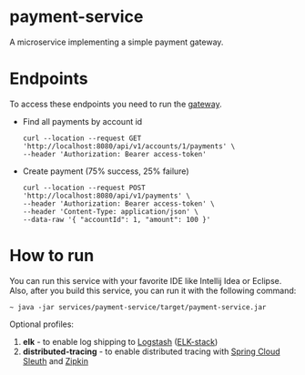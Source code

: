 # payment-service

A microservice implementing a simple payment gateway.

# Endpoints

To access these endpoints you need to run the [gateway](../../infrastructure/gateway).

- Find all payments by account id
  ```
  curl --location --request GET 'http://localhost:8080/api/v1/accounts/1/payments' \
  --header 'Authorization: Bearer access-token'
  ```

- Create payment (75% success, 25% failure)
  ```
  curl --location --request POST 'http://localhost:8080/api/v1/payments' \
  --header 'Authorization: Bearer access-token' \
  --header 'Content-Type: application/json' \
  --data-raw '{ "accountId": 1, "amount": 100 }'
  ```

# How to run

You can run this service with your favorite IDE like Intellij Idea or Eclipse.
Also, after you build this service, you can run it with the following command:

    ~ java -jar services/payment-service/target/payment-service.jar

Optional profiles:
1. **elk** - to enable log shipping to [Logstash](https://www.elastic.co/logstash/) ([ELK-stack](https://www.elastic.co/what-is/elk-stack))
2. **distributed-tracing** - to enable distributed tracing with
   [Spring Cloud Sleuth](https://spring.io/projects/spring-cloud-sleuth)
   and [Zipkin](https://zipkin.io/)

